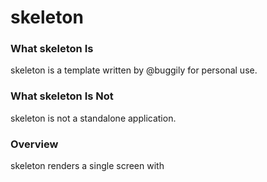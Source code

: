 # skeleton

### What skeleton Is

skeleton is a template written by @buggily for personal use.

### What skeleton Is Not

skeleton is not a standalone application.

### Overview

skeleton renders a single screen with 
